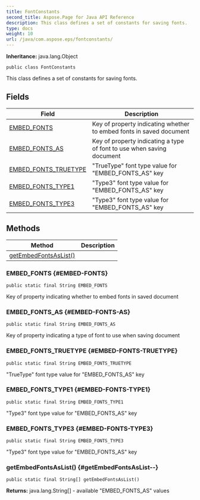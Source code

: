 ```yaml
---
title: FontConstants
second_title: Aspose.Page for Java API Reference
description: This class defines a set of constants for saving fonts.
type: docs
weight: 10
url: /java/com.aspose.eps/fontconstants/
---
```

**Inheritance:**
java.lang.Object
```
public class FontConstants
```

This class defines a set of constants for saving fonts.
## Fields

| Field | Description |
| --- | --- |
| [EMBED_FONTS](#EMBED-FONTS) | Key of property indicating whether to embed fonts in saved document |
| [EMBED_FONTS_AS](#EMBED-FONTS-AS) | Key of property indicating a type of font to use when saving document |
| [EMBED_FONTS_TRUETYPE](#EMBED-FONTS-TRUETYPE) | "TrueType" font type value for "EMBED\_FONTS\_AS" key |
| [EMBED_FONTS_TYPE1](#EMBED-FONTS-TYPE1) | "Type3" font type value for "EMBED\_FONTS\_AS" key |
| [EMBED_FONTS_TYPE3](#EMBED-FONTS-TYPE3) | "Type3" font type value for "EMBED\_FONTS\_AS" key |
## Methods

| Method | Description |
| --- | --- |
| [getEmbedFontsAsList()](#getEmbedFontsAsList--) |  |
### EMBED_FONTS {#EMBED-FONTS}
```
public static final String EMBED_FONTS
```


Key of property indicating whether to embed fonts in saved document

### EMBED_FONTS_AS {#EMBED-FONTS-AS}
```
public static final String EMBED_FONTS_AS
```


Key of property indicating a type of font to use when saving document

### EMBED_FONTS_TRUETYPE {#EMBED-FONTS-TRUETYPE}
```
public static final String EMBED_FONTS_TRUETYPE
```


"TrueType" font type value for "EMBED\_FONTS\_AS" key

### EMBED_FONTS_TYPE1 {#EMBED-FONTS-TYPE1}
```
public static final String EMBED_FONTS_TYPE1
```


"Type3" font type value for "EMBED\_FONTS\_AS" key

### EMBED_FONTS_TYPE3 {#EMBED-FONTS-TYPE3}
```
public static final String EMBED_FONTS_TYPE3
```


"Type3" font type value for "EMBED\_FONTS\_AS" key

### getEmbedFontsAsList() {#getEmbedFontsAsList--}
```
public static final String[] getEmbedFontsAsList()
```




**Returns:**
java.lang.String[] - available "EMBED\_FONTS\_AS" values
